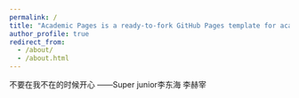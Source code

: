```yaml
---
permalink: /
title: "Academic Pages is a ready-to-fork GitHub Pages template for academic personal websites"
author_profile: true
redirect_from: 
  - /about/
  - /about.html
---
```

不要在我不在的时候开心
——Super junior李东海 李赫宰
